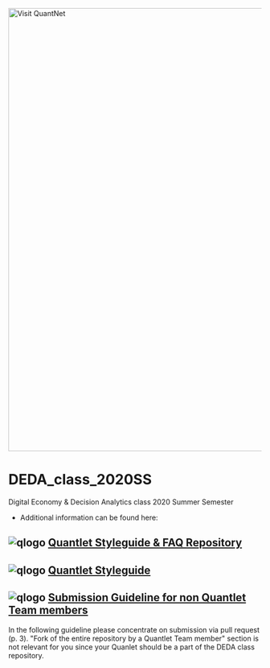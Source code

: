 [<img src="https://github.com/QuantLet/Styleguide-and-FAQ/blob/master/pictures/banner.png" width="880" alt="Visit QuantNet">](http://quantnet.hu-berlin.de/)
# DEDA_class_2020SS
Digital Economy & Decision Analytics class 2020 Summer Semester

- Additional information can be found here: 
## ![qlogo](<img src="https://github.com/QuantLet/Styleguide-and-FAQ/blob/master/pictures/QN2.png" width="60" alt="Visit QuantNet 2.0">) **[Quantlet Styleguide & FAQ Repository](https://github.com/QuantLet/Styleguide-and-FAQ)**
## ![qlogo](<img src="https://github.com/QuantLet/Styleguide-and-FAQ/blob/master/pictures/QN2.png" width="60" alt="Visit QuantNet 2.0">) **[Quantlet Styleguide](https://github.com/QuantLet/Styleguide-and-FAQ/blob/master/guidelines/Styleguide_Guide_GitHub.pdf)**
## ![qlogo](<img src="https://github.com/QuantLet/Styleguide-and-FAQ/blob/master/pictures/QN2.png" width="60" alt="Visit QuantNet 2.0">) **[Submission Guideline for non Quantlet Team members](https://github.com/QuantLet/Styleguide-and-FAQ/blob/master/guidelines/Submission_Guide_GitHub_Non_Members.pdf)**
In the following guideline please concentrate on submission via pull request (p. 3). 
"Fork of the entire repository by a Quantlet Team member" section is not relevant for you since your Quanlet should be a part of the DEDA class repository.



